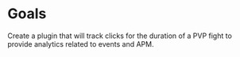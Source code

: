 # Goals
Create a plugin that will track clicks for the duration of a PVP fight to provide analytics related to events and APM.